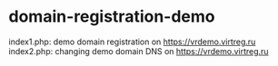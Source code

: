 # domain-registration-demo
index1.php: demo domain registration on https://vrdemo.virtreg.ru
index2.php: changing demo domain DNS on https://vrdemo.virtreg.ru
